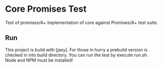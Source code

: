 # Core Promises Test

Test of promises/A+ implementation of core against Promises/A+ test suite.

## Run

This project is build with [jasy]. For those in hurry a prebuild version
is checked in into build directory. You can run the test by execute *run.sh*.
Node and NPM must be installed!
